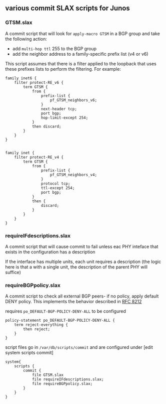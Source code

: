 ## various commit SLAX scripts for Junos

### GTSM.slax

A commit script that will look for ```apply-macro GTSM``` in a BGP group and take the following action:
 * add ```multi-hop ttl``` 255 to the BGP group
 * add the neighbor address to a family-specific prefix list (v4 or v6)

This script assumes that there is a filter applied to the loopback that uses these prefixes lists to perform the filtering.
For example:
```
family inet6 {
    filter protect-RE_v6 {
        term GTSM {
            from {
                prefix-list {
                    pf_GTSM_neighbors_v6;
                }
                next-header tcp;
                port bgp;
                hop-limit-except 254;
            }
            then discard;
        }
    }
}


family inet {
    filter protect-RE_v4 {
        term GTSM {
            from {
                prefix-list {
                    pf_GTSM_neighbors_v4;
                }
                protocol tcp;
                ttl-except 254;
                port bgp;
            }
            then {
                discard;
            }
        }
    }
}
```

### requireIFdescriptions.slax

A commit script that will cause commit to fail unless eac PHY inteface that exists in the configuration has a description

If the interface has multiple units, each unit requires a description (the logic here is that a with a single unit, the description of the parent PHY will suffice)


### requireBGPpolicy.slax

A commit script to check all external BGP peers- if no policy, apply default DENY policy.  This implements the behavior
described in [RFC 8212](https://tools.ietf.org/html/rfc8212 "Default External BGP (EBGP) Route Propagation Behavior without Policies")

requires `po_DEFAULT-BGP-POLICY-DENY-ALL` to be configured
```
policy-statement po_DEFAULT-BGP-POLICY-DENY-ALL {
    term reject-everything {
        then reject;
    }
}
```


script files go in `/var/db/scripts/commit` and are configured under [edit system scripts commit]
```
system{
    scripts {
        commit {
            file GTSM.slax
            file requireIFdescriptions.slax;
            file requireBGPpolicy.slax;
		}
	}
}
```
